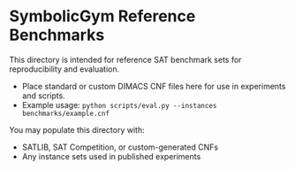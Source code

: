 # SymbolicGym Reference Benchmarks

This directory is intended for reference SAT benchmark sets for reproducibility and evaluation.

- Place standard or custom DIMACS CNF files here for use in experiments and scripts.
- Example usage: `python scripts/eval.py --instances benchmarks/example.cnf`

You may populate this directory with:

- SATLIB, SAT Competition, or custom-generated CNFs
- Any instance sets used in published experiments
